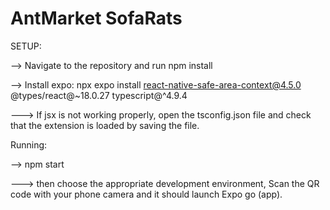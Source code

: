 # AntMarket SofaRats

 SETUP:
 
--> Navigate to the repository and run npm install

--> Install expo: npx expo install react-native-safe-area-context@4.5.0 @types/react@~18.0.27 typescript@^4.9.4  

---> If jsx is not working properly, open the tsconfig.json file and check that the extension is loaded by saving the file.


Running:

--> npm start  

---> then choose the appropriate development environment, Scan the QR code with your phone camera and it should launch Expo go (app).



